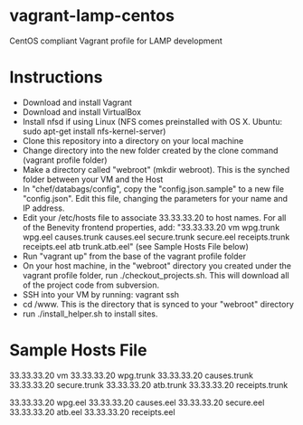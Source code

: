vagrant-lamp-centos
===================

CentOS compliant Vagrant profile for LAMP development

Instructions
============
- Download and install Vagrant
- Download and install VirtualBox
- Install nfsd if using Linux (NFS comes preinstalled with OS X. Ubuntu: sudo apt-get install nfs-kernel-server)
- Clone this repository into a directory on your local machine
- Change directory into the new folder created by the clone command (vagrant profile folder)
- Make a directory called "webroot" (mkdir webroot).  This is the synched folder between your VM and the Host
- In "chef/databags/config", copy the "config.json.sample" to a new file "config.json".  Edit this file, changing the parameters for your name and IP address.
- Edit your /etc/hosts file to associate 33.33.33.20 to host names. For all of the Benevity frontend properties, add: "33.33.33.20 vm wpg.trunk wpg.eel causes.trunk causes.eel secure.trunk secure.eel receipts.trunk receipts.eel atb trunk.atb.eel" (see Sample Hosts File below)
- Run "vagrant up" from the base of the vagrant profile folder
- On your host machine, in the "webroot" directory you created under the vagrant profile folder, run ./checkout_projects.sh. This will download all of the project code from subversion.
- SSH into your VM by running: vagrant ssh
- cd /www. This is the directory that is synced to your "webroot" directory
- run ./install_helper.sh to install sites.

Sample Hosts File
=================
33.33.33.20 vm
33.33.33.20 wpg.trunk
33.33.33.20 causes.trunk
33.33.33.20 secure.trunk
33.33.33.20 atb.trunk
33.33.33.20 receipts.trunk

33.33.33.20 wpg.eel
33.33.33.20 causes.eel
33.33.33.20 secure.eel
33.33.33.20 atb.eel
33.33.33.20 receipts.eel